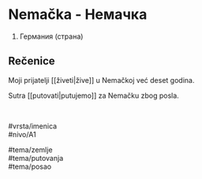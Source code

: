 # Nemačka - Немачка

1. Германия (страна)

## Rečenice

Moji prijatelji [[živeti|žive]] u Nemačkoj već deset godina.

Sutra [[putovati|putujemo]] za Nemačku zbog posla.

<br>

#vrsta/imenica  
#nivo/A1  

#tema/zemlje  
#tema/putovanja  
#tema/posao  
